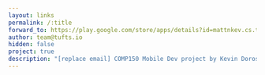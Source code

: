 ```yaml
---
layout: links
permalink: /:title
forward_to: https://play.google.com/store/apps/details?id=mattnkev.cs.tufts.edu.musicmafia
author: team@tufts.io
hidden: false
project: true
description: "[replace email] COMP150 Mobile Dev project by Kevin Dorosh, Matt Yaspan, and Samantha Welch. Source: https://github.com/kdorosh/MusicMafia"
---
```


